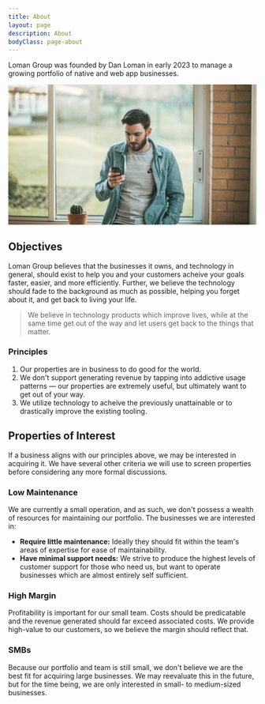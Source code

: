 ```yaml
---
title: About
layout: page
description: About
bodyClass: page-about
---
```


Loman Group was founded by Dan Loman in early 2023 to manage a growing portfolio of native and web app businesses.

![About](/images/browsing_phone.jpg)

## Objectives

Loman Group believes that the businesses it owns, and technology in general, should exist to help you and your customers acheive your goals faster, easier, and more efficiently. Further, we believe the technology should fade to the background as much as possible, helping you forget about it, and get back to living your life.

> We believe in technology products which improve lives, while at the same time get out of the way and let users get back to the things that matter.

### Principles

1. Our properties are in business to do good for the world.
1. We don't support generating revenue by tapping into addictive usage patterns — our properties are extremely useful, but ultimately want to get out of your way.
1. We utilize technology to acheive the previously unattainable or to drastically improve the existing tooling.

## Properties of Interest

If a business aligns with our principles above, we may be interested in acquiring it. We have several other criteria we will use to screen properties before considering any more formal discussions.

### Low Maintenance

We are currently a small operation, and as such, we don't possess a wealth of resources for maintaining our portfolio. The businesses we are interested in:
- **Require little maintenance:** Ideally they should fit within the team's areas of expertise for ease of maintainability.
- **Have minimal support needs:** We strive to produce the highest levels of customer support for those who need us, but want to operate businesses which are almost entirely self sufficient.

### High Margin

Profitability is important for our small team. Costs should be predicatable and the revenue generated should far exceed associated costs. We provide high-value to our customers, so we believe the margin should reflect that.

### SMBs

Because our portfolio and team is still small, we don't believe we are the best fit for acquiring large businesses. We may reevaluate this in the future, but for the time being, we are only interested in small- to medium-sized businesses.